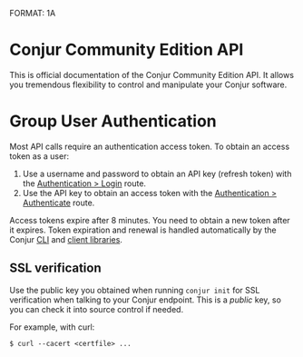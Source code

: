 FORMAT: 1A

# Conjur Community Edition API

This is official documentation of the Conjur Community Edition API. It
allows you tremendous flexibility to control and manipulate your
Conjur software.

# Group User Authentication

Most API calls require an authentication access token. To obtain an access token as a user:

1. Use a username and password to obtain an API key (refresh token) with the [Authentication > Login](#user-authentication-login) route.
2. Use the API key to obtain an access token with the [Authentication > Authenticate](#user-authentication-authenticate) route.

Access tokens expire after 8 minutes. You need to obtain a new token after it expires.
Token expiration and renewal is handled automatically by the
Conjur [CLI](https://developer.conjur.net/cli) and [client libraries](https://developer.conjur.net/clients).

## SSL verification

Use the public key you obtained when running `conjur init` for SSL verification when talking to your Conjur endpoint.
This is a *public* key, so you can check it into source control if needed.

For example, with curl:

```
$ curl --cacert <certfile> ...
```

<!-- include(authenticate.md) -->

<!-- include(login.md) -->

<!-- include(update_password.md) -->

<!-- include(rotate_api_key.md) -->

<!-- include(secrets.md) -->
